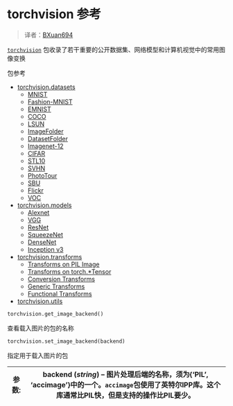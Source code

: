 

# torchvision 参考

> 译者：[BXuan694](https://github.com/BXuan694)

[`torchvision`](#module-torchvision "torchvision") 包收录了若干重要的公开数据集、网络模型和计算机视觉中的常用图像变换

包参考

*   [torchvision.datasets](datasets.html)
    *   [MNIST](datasets.html#mnist)
    *   [Fashion-MNIST](datasets.html#fashion-mnist)
    *   [EMNIST](datasets.html#emnist)
    *   [COCO](datasets.html#coco)
    *   [LSUN](datasets.html#lsun)
    *   [ImageFolder](datasets.html#imagefolder)
    *   [DatasetFolder](datasets.html#datasetfolder)
    *   [Imagenet-12](datasets.html#imagenet-12)
    *   [CIFAR](datasets.html#cifar)
    *   [STL10](datasets.html#stl10)
    *   [SVHN](datasets.html#svhn)
    *   [PhotoTour](datasets.html#phototour)
    *   [SBU](datasets.html#sbu)
    *   [Flickr](datasets.html#flickr)
    *   [VOC](datasets.html#voc)
*   [torchvision.models](models.html)
    *   [Alexnet](models.html#id1)
    *   [VGG](models.html#id2)
    *   [ResNet](models.html#id3)
    *   [SqueezeNet](models.html#id4)
    *   [DenseNet](models.html#id5)
    *   [Inception v3](models.html#inception-v3)
*   [torchvision.transforms](transforms.html)
    *   [Transforms on PIL Image](transforms.html#transforms-on-pil-image)
    *   [Transforms on torch.*Tensor](transforms.html#transforms-on-torch-tensor)
    *   [Conversion Transforms](transforms.html#conversion-transforms)
    *   [Generic Transforms](transforms.html#generic-transforms)
    *   [Functional Transforms](transforms.html#functional-transforms)
*   [torchvision.utils](utils.html)

```py
torchvision.get_image_backend()
```

查看载入图片的包的名称

```py
torchvision.set_image_backend(backend)
```

指定用于载入图片的包

| 参数: | **backend** (_string_) – 图片处理后端的名称，须为{‘PIL’, ‘accimage’}中的一个。`accimage`包使用了英特尔IPP库。这个库通常比PIL快，但是支持的操作比PIL要少。|
| --- | --- |
